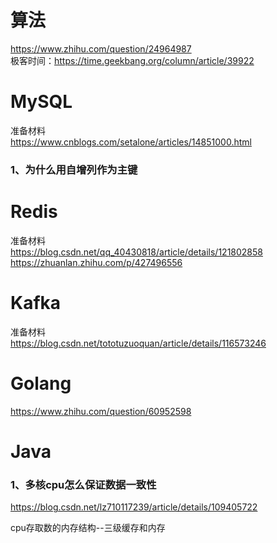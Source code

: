 # 算法
https://www.zhihu.com/question/24964987  
极客时间：https://time.geekbang.org/column/article/39922

# MySQL
准备材料  
https://www.cnblogs.com/setalone/articles/14851000.html

### 1、为什么用自增列作为主键


# Redis
准备材料  
https://blog.csdn.net/qq_40430818/article/details/121802858
https://zhuanlan.zhihu.com/p/427496556

# Kafka
准备材料  
https://blog.csdn.net/tototuzuoquan/article/details/116573246  


# Golang
https://www.zhihu.com/question/60952598

# Java

### 1、多核cpu怎么保证数据一致性
https://blog.csdn.net/lz710117239/article/details/109405722  

cpu存取数的内存结构--三级缓存和内存

